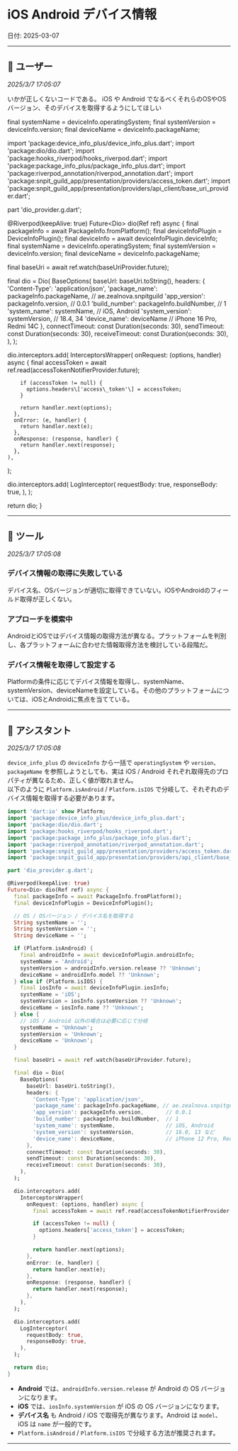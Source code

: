# iOS Android デバイス情報

日付: 2025-03-07

---

## 👤 ユーザー
*2025/3/7 17:05:07*

いかが正しくないコードである。
iOS や Android でなるべくそれらのOSやOSバージョン、そのデバイスを取得するようにしてほしい

 final systemName = deviceInfo.operatingSystem;
  final systemVersion = deviceInfo.version;
  final deviceName = deviceInfo.packageName;


import 'package:device\_info\_plus/device\_info\_plus.dart';
import 'package:dio/dio.dart';
import 'package:hooks\_riverpod/hooks\_riverpod.dart';
import 'package:package\_info\_plus/package\_info\_plus.dart';
import 'package:riverpod\_annotation/riverpod\_annotation.dart';
import 'package:snpit\_guild\_app/presentation/providers/access\_token.dart';
import 'package:snpit\_guild\_app/presentation/providers/api\_client/base\_uri\_provider.dart';

part 'dio\_provider.g.dart';

@Riverpod(keepAlive: true)
Future&lt;Dio&gt; dio(Ref ref) async {
  final packageInfo = await PackageInfo.fromPlatform();
  final deviceInfoPlugin = DeviceInfoPlugin();
  final deviceInfo = await deviceInfoPlugin.deviceInfo;
  final systemName = deviceInfo.operatingSystem;
  final systemVersion = deviceInfo.version;
  final deviceName = deviceInfo.packageName;

  final baseUri = await ref.watch(baseUriProvider.future);

  final dio = Dio(
    BaseOptions(
      baseUrl: baseUri.toString(),
      headers: {
        'Content-Type': 'application/json',
        'package\_name': packageInfo.packageName, // ae.zealnova.snpitguild
        'app\_version': packageInfo.version, // 0.0.1
        'build\_number': packageInfo.buildNumber, // 1
        'system\_name': systemName, // iOS, Android
        'system\_version': systemVersion, // 18.4, 34
        'device\_name': deviceName // iPhone 16 Pro, Redmi 14C
      },
      connectTimeout: const Duration(seconds: 30),
      sendTimeout: const Duration(seconds: 30),
      receiveTimeout: const Duration(seconds: 30),
    ),
  );

  dio.interceptors.add(
    InterceptorsWrapper(
      onRequest: (options, handler) async {
        final accessToken = await ref.read(accessTokenNotifierProvider.future);

        if (accessToken != null) {
          options.headers\['access\_token'\] = accessToken;
        }

        return handler.next(options);
      },
      onError: (e, handler) {
        return handler.next(e);
      },
      onResponse: (response, handler) {
        return handler.next(response);
      },
    ),
  );

  dio.interceptors.add(
    LogInterceptor(
      requestBody: true,
      responseBody: true,
    ),
  );

  return dio;
}

---

## 🔧 ツール
*2025/3/7 17:05:08*

### デバイス情報の取得に失敗している

デバイス名、OSバージョンが適切に取得できていない。iOSやAndroidのフィールド取得が正しくない。

### アプローチを模索中

AndroidとiOSではデバイス情報の取得方法が異なる。プラットフォームを判別し、各プラットフォームに合わせた情報取得方法を検討している段階だ。

### デバイス情報を取得して設定する

Platformの条件に応じてデバイス情報を取得し、systemName、systemVersion、deviceNameを設定している。その他のプラットフォームについては、iOSとAndroidに焦点を当てている。

---

## 🤖 アシスタント
*2025/3/7 17:05:08*

`device_info_plus` の `deviceInfo` から一括で `operatingSystem` や `version`、`packageName` を参照しようとしても、実は iOS / Android それぞれ取得先のプロパティが異なるため、正しく値が取れません。  
以下のように `Platform.isAndroid` / `Platform.isIOS` で分岐して、それぞれのデバイス情報を取得する必要があります。

```dart
import 'dart:io' show Platform;
import 'package:device_info_plus/device_info_plus.dart';
import 'package:dio/dio.dart';
import 'package:hooks_riverpod/hooks_riverpod.dart';
import 'package:package_info_plus/package_info_plus.dart';
import 'package:riverpod_annotation/riverpod_annotation.dart';
import 'package:snpit_guild_app/presentation/providers/access_token.dart';
import 'package:snpit_guild_app/presentation/providers/api_client/base_uri_provider.dart';

part 'dio_provider.g.dart';

@Riverpod(keepAlive: true)
Future<Dio> dio(Ref ref) async {
  final packageInfo = await PackageInfo.fromPlatform();
  final deviceInfoPlugin = DeviceInfoPlugin();

  // OS / OSバージョン / デバイス名を取得する
  String systemName = '';
  String systemVersion = '';
  String deviceName = '';

  if (Platform.isAndroid) {
    final androidInfo = await deviceInfoPlugin.androidInfo;
    systemName = 'Android';
    systemVersion = androidInfo.version.release ?? 'Unknown';
    deviceName = androidInfo.model ?? 'Unknown';
  } else if (Platform.isIOS) {
    final iosInfo = await deviceInfoPlugin.iosInfo;
    systemName = 'iOS';
    systemVersion = iosInfo.systemVersion ?? 'Unknown';
    deviceName = iosInfo.name ?? 'Unknown';
  } else {
    // iOS / Android 以外の場合は必要に応じて分岐
    systemName = 'Unknown';
    systemVersion = 'Unknown';
    deviceName = 'Unknown';
  }

  final baseUri = await ref.watch(baseUriProvider.future);

  final dio = Dio(
    BaseOptions(
      baseUrl: baseUri.toString(),
      headers: {
        'Content-Type': 'application/json',
        'package_name': packageInfo.packageName, // ae.zealnova.snpitguild
        'app_version': packageInfo.version,       // 0.0.1
        'build_number': packageInfo.buildNumber,  // 1
        'system_name': systemName,                // iOS, Android
        'system_version': systemVersion,          // 16.0, 13 など
        'device_name': deviceName,                // iPhone 12 Pro, Redmi 14C など
      },
      connectTimeout: const Duration(seconds: 30),
      sendTimeout: const Duration(seconds: 30),
      receiveTimeout: const Duration(seconds: 30),
    ),
  );

  dio.interceptors.add(
    InterceptorsWrapper(
      onRequest: (options, handler) async {
        final accessToken = await ref.read(accessTokenNotifierProvider.future);

        if (accessToken != null) {
          options.headers['access_token'] = accessToken;
        }

        return handler.next(options);
      },
      onError: (e, handler) {
        return handler.next(e);
      },
      onResponse: (response, handler) {
        return handler.next(response);
      },
    ),
  );

  dio.interceptors.add(
    LogInterceptor(
      requestBody: true,
      responseBody: true,
    ),
  );

  return dio;
}
```

- **Android** では、`androidInfo.version.release` が Android の OS バージョンになります。  
- **iOS** では、`iosInfo.systemVersion` が iOS の OS バージョンになります。  
- **デバイス名** も Android / iOS で取得先が異なります。Android は `model`、iOS は `name` が一般的です。  
- `Platform.isAndroid` / `Platform.isIOS` で分岐する方法が推奨されます。

---
